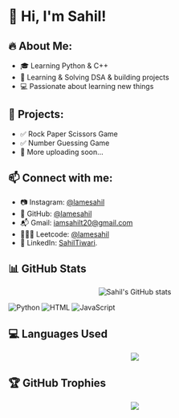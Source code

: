 # 👋 Hi, I'm Sahil!

## 🔥 About Me:
- 🎓 Learning Python & C++
- 🧠 Learning & Solving DSA & building projects
- 💻 Passionate about learning new things

## 🚀 Projects:
- ✅ Rock Paper Scissors Game
- ✅ Number Guessing Game
- 🔄 More uploading soon...

## 📫 Connect with me:
- 📷 Instagram: [@lamesahil](https://instagram.com/lamesahil)
- 🐍 GitHub: [@lamesahil](https://github.com/lamesahil)
- 📬 Gmail: iamsahilt20@gmail.com
- 👨🏽‍💻 Leetcode: [@lamesahil](https://leetcode.com/u/lamesahil/)
- 🔗 LinkedIn: [SahilTiwari](https://www.linkedin.com/in/sahil-tiwari-33715433b?utm_source=share&utm_campaign=share_via&utm_content=profile&utm_medium=android_app).

## 📊 GitHub Stats

<p align="center">
  <img src="https://github-readme-stats.vercel.app/api?username=lamesahil&show_icons=true&theme=tokyonight" alt="Sahil's GitHub stats" />
</p>

![Python](https://img.shields.io/badge/Code-Python-blue)
![HTML](https://img.shields.io/badge/Code-HTML-orange)
![JavaScript](https://img.shields.io/badge/Code-JS-yellow)

## 💻 Languages Used

<p align="center">
  <img src="https://github-readme-stats.vercel.app/api/top-langs/?username=lamesahil&layout=compact&theme=tokyonight" />
</p>

## 🏆 GitHub Trophies

<p align="center">
  <img src="https://github-profile-trophy.vercel.app/?username=lamesahil&theme=tokyonight&no-frame=true&row=1&column=7" />
</p>
